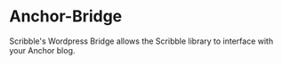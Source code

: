 # Anchor-Bridge
Scribble's Wordpress Bridge allows the Scribble library to interface with your Anchor blog.
